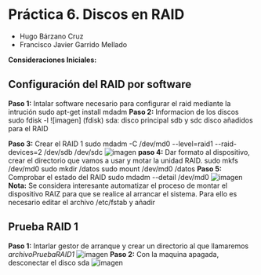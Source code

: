 # Práctica 6. Discos en RAID

- Hugo Bárzano Cruz
- Francisco Javier Garrido Mellado

**Consideraciones Iniciales:** 




## Configuración del RAID por software

**Paso 1:** Intalar software necesario para configurar el raid mediante la intrución 
	sudo apt-get install mdadm
**Paso 2:** Informacion de los discos
	sudo fdisk -l
![imagen] (fdisk)
sda: disco principal
sdb y sdc disco añadidos para el RAID

**Paso 3:** Crear el RAID 1
	sudo mdadm -C /dev/md0 --level=raid1 --raid-devices=2 /dev/sdb /dev/sdc
![imagen](crear_raiz)
**paso 4:** Dar formato al dispositivo, crear el directorio que vamos a usar y motar la unidad RAID.
	sudo mkfs /dev/md0
	sudo mkdir /datos
	sudo mount /dev/md0 /datos
**Paso 5:** Comprobar el estado del RAID
	sudo mdadm --detail /dev/md0
![imagen](detail)
**Nota:** Se considera interesante automatizar el proceso de montar el dispositivo RAIZ para que se realice al arrancar el sistema. Para ello es necesario editar el archivo /etc/fstab y añadir 
	

## Prueba RAID 1

**Paso 1:** Intarlar gestor de arranque y crear un directorio al que llamaremos *archivoPruebaRAID1*
![imagen](raid1_1)
**Paso 2:**  Con la maquina apagada, desconectar el disco sda
![imagen](raid1_2)
    
